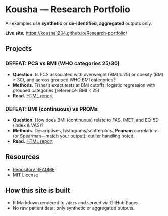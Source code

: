 # Kousha — Research Portfolio
All examples use **synthetic** or **de-identified, aggregated** outputs only.

**Live site:** https://kousha1234.github.io/Research-portfolio/

## Projects

### DEFEAT: PCS vs BMI (WHO categories 25/30)

- **Question.** Is PCS associated with overweight (BMI ≥ 25) or obesity (BMI ≥ 30), and across grouped WHO BMI categories?
- **Methods.** Fisher’s exact tests at BMI cutoffs; logistic regression with grouped categories (reference: BMI < 25).
- **Read.** [HTML report](DEFEAT-BMI-categorised/index.html)

### DEFEAT: BMI (continuous) vs PROMs

- **Question.** How does BMI (continuous) relate to FAS, IMET, and EQ-5D (index & VAS)?
- **Methods.** Descriptives, histograms/scatterplots, **Pearson** correlations (or Spearman—match your output); outlier handling noted.
- **Read.** [HTML report](DEFEAT-BMI-continuous/index.html)



## Resources
- [Repository README](https://github.com/kousha1234/Research-portfolio#readme)
- [MIT License](https://github.com/kousha1234/Research-portfolio/blob/main/LICENSE)

## How this site is built
- R Markdown rendered to `/docs` and served via GitHub Pages.
- No raw patient data; only synthetic or aggregated outputs.
